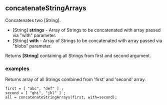 ## concatenateStringArrays

Concatenates two [String].

 * [String] __strings__ - Array of Strings to be concatenated with array passed
via "with" parameter.
 * [String] __with__ - Array of Strings to be concatenated with array passed
via "blobs" parameter.

Returns __[String]__ containing all Strings from first and second argument.

### examples

Returns array of all Strings combined from 'first' and 'second' array.
```
first = [ "abc", "def" ] ;
second = [ "ghi", "jkl" ] ;
all = concatenateStringArrays(first, with=second);
```
